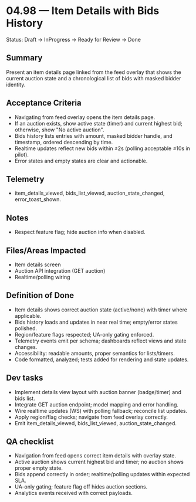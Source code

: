 # 04.98 — Item Details with Bids History

Status: Draft → InProgress → Ready for Review → Done

## Summary
Present an item details page linked from the feed overlay that shows the current auction state and a chronological list of bids with masked bidder identity.

## Acceptance Criteria
- Navigating from feed overlay opens the item details page.
- If an auction exists, show active state (timer) and current highest bid; otherwise, show "No active auction".
- Bids history lists entries with amount, masked bidder handle, and timestamp, ordered descending by time.
- Realtime updates reflect new bids within ≤2s (polling acceptable ≤10s in pilot).
- Error states and empty states are clear and actionable.

## Telemetry
- item_details_viewed, bids_list_viewed, auction_state_changed, error_toast_shown.

## Notes
- Respect feature flag; hide auction info when disabled.

## Files/Areas Impacted
- Item details screen
- Auction API integration (GET auction)
- Realtime/polling wiring

## Definition of Done
- Item details shows correct auction state (active/none) with timer where applicable.
- Bids history loads and updates in near real time; empty/error states polished.
- Region/feature flags respected; UA-only gating enforced.
- Telemetry events emit per schema; dashboards reflect views and state changes.
- Accessibility: readable amounts, proper semantics for lists/timers.
- Code formatted, analyzed; tests added for rendering and state updates.

## Dev tasks
- Implement details view layout with auction banner (badge/timer) and bids list.
- Integrate GET auction endpoint; model mapping and error handling.
- Wire realtime updates (WS) with polling fallback; reconcile list updates.
- Apply region/flag checks; navigate from feed overlay correctly.
- Emit item_details_viewed, bids_list_viewed, auction_state_changed.

## QA checklist
- Navigation from feed opens correct item details with overlay state.
- Active auction shows current highest bid and timer; no auction shows proper empty state.
- Bids append correctly in order; realtime/polling updates within expected SLA.
- UA-only gating; feature flag off hides auction sections.
- Analytics events received with correct payloads.